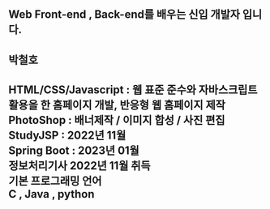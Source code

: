 ## Web Front-end , Back-end를 배우는 신입 개발자 입니다.
## 박철호

HTML/CSS/Javascript : 웹 표준 준수와 자바스크립트 활용을 한 홈페이지 개발, 반응형 웹 홈페이지 제작<br>
PhotoShop : 배너제작 / 이미지 합성 / 사진 편집 <br>
StudyJSP : 2022년 11월 <br>
Spring Boot : 2023년 01월 <br> 
정보처리기사 2022년 11월 취득 <br>
기본 프로그래밍 언어 <br>
C , Java , python <br>
---

